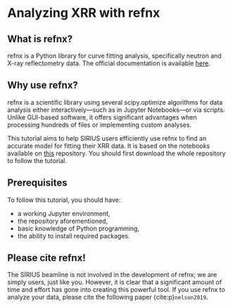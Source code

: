 # Analyzing XRR with refnx

## What is refnx?

refnx is a Python library for curve fitting analysis, specifically neutron and X-ray reflectometry data. The official documentation is available [here](https://refnx.readthedocs.io/en/latest/).

## Why use refnx?

refnx is a scientific library using several scipy.optimize algorithms for data analysis either interactively—such as in Jupyter Notebooks—or via scripts. Unlike GUI-based software, it offers significant advantages when processing hundreds of files or implementing custom analyses.

This tutorial aims to help SIRIUS users efficiently use refnx to find an accurate model for fitting their XRR data. It is based on the notebooks available on [this](https://gitlab.synchrotron-soleil.fr/sirius-beamline/notebooks/tutorial_xrr_refnx) repository. You should first download the whole repository to follow the tutorial.

## Prerequisites
To follow this tutorial, you should have:
- a working Jupyter environment,
- the repository aforementioned,
- basic knowledge of Python programming,
- the ability to install required packages.

## Please cite refnx!

The SIRIUS beamline is not involved in the development of refnx; we are simply users, just like you. However, it is clear that a significant amount of time and effort has gone into creating this powerful tool. If you use refnx to analyze your data, please cite the following paper {cite:p}`nelson2019`.

